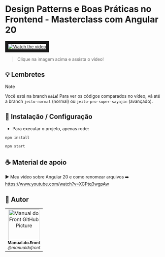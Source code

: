 # Design Patterns e Boas Práticas no Frontend - Masterclass com Angular 20

<a href="https://www.youtube.com/watch?v=Ayz9wPYg6eQ&list=PLRVYQGMz5x2YbdGSpsdLIejpo7uBUCjRm&index=2" target="_blank">
 <img src="http://img.youtube.com/vi/Ayz9wPYg6eQ/mqdefault.jpg" alt="Watch the video" border="10" />
</a>

> Clique na imagem acima e assista o vídeo!

## 💡 Lembretes

> [!NOTE]
> Você está na branch **`main`**! Para ver os códigos comparados no vídeo, vá até a branch `jeito-normal` (normal) ou `jeito-pro-super-sayajin` (avançado).

## 🚀 Instalação / Configuração

- Para executar o projeto, apenas rode:

```sh
npm install

npm start
```

## ☕ Material de apoio

► Meu vídeo sobre Angular 20 e como renomear arquivos ➡️  https://www.youtube.com/watch?v=XCPtq3wgpAw

## 🤝 Autor

<table>
  <tr>
    <td align="center">
      <a href="#" title="Manual Do Front">
        <img src="https://avatars.githubusercontent.com/u/179880896" width="100px;" alt="Manual do Front GitHub Picture"/><br>
        <sub>
          <b>Manual do Front</b> <br>
          <i>@manualdofront</i>
        </sub>
      </a>
    </td>
  </tr>
</table>
